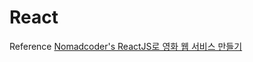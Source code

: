 React
===



Reference
[Nomadcoder's ReactJS로 영화 웹 서비스 만들기](https://nomadcoders.co/react-for-beginners/lobby)